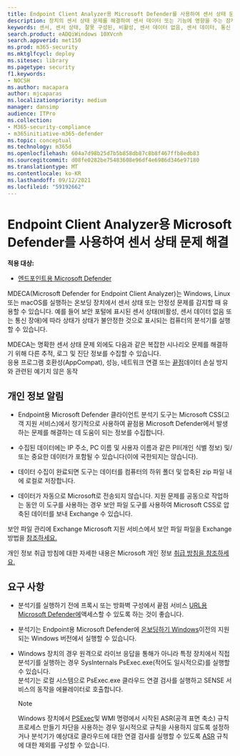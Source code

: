 ```yaml
---
title: Endpoint Client Analyzer용 Microsoft Defender를 사용하여 센서 상태 문제 해결
description: 장치의 센서 상태 문제를 해결하여 센서 데이터 또는 기능에 영향을 주는 잠재적인 구성, 환경, 연결 또는 원격 분석 문제를 식별합니다.
keywords: 센서, 센서 상태, 잘못 구성된, 비활성, 센서 데이터 없음, 센서 데이터, 통신 장애, 통신
search.product: eADQiWindows 10XVcnh
search.appverid: met150
ms.prod: m365-security
ms.mktglfcycl: deploy
ms.sitesec: library
ms.pagetype: security
f1.keywords:
- NOCSH
ms.author: macapara
author: mjcaparas
ms.localizationpriority: medium
manager: dansimp
audience: ITPro
ms.collection:
- M365-security-compliance
- m365initiative-m365-defender
ms.topic: conceptual
ms.technology: m365d
ms.openlocfilehash: 604a7d98b25d7b5b858db87c8b8f467ffb8edb83
ms.sourcegitcommit: d08fe0282be75483608e96df4e6986d346e97180
ms.translationtype: MT
ms.contentlocale: ko-KR
ms.lasthandoff: 09/12/2021
ms.locfileid: "59192662"
---
```

#  <a name="troubleshoot-sensor-health-using-microsoft-defender-for-endpoint-client-analyzer"></a>Endpoint Client Analyzer용 Microsoft Defender를 사용하여 센서 상태 문제 해결

**적용 대상:**
- [엔드포인트용 Microsoft Defender](https://go.microsoft.com/fwlink/p/?linkid=2146631)

MDECA(Microsoft Defender for Endpoint Client Analyzer)는 Windows, Linux 또는 macOS를 실행하는 온보딩 장치에서 센서 상태 또는 안정성 문제를 감지할 때 유용할 수 있습니다. [](/microsoft-365/security/defender-endpoint/onboard-configure) 예를 들어 보안 포털에 표시된 센서 상태(비활성, 센서 데이터 없음 또는 [](/microsoft-365/security/defender-endpoint/fix-unhealthy-sensors) 통신 장애)에 따라 상태가 상태가 불안정한 것으로 표시되는 컴퓨터의 분석기를 실행할 수 있습니다.

MDECA는 명확한 센서 상태 문제 외에도 다음과 같은 복잡한 시나리오 문제를 해결하기 위해 다른 추적, 로그 및 진단 정보를 수집할 수 있습니다.  
응용 프로그램 호환성(AppCompat), 성능, 네트워크 연결 또는 [끝점](/microsoft-365/compliance/endpoint-dlp-learn-about)데이터 손실 방지와 관련된 예기치 않은 동작

## <a name="privacy-notice"></a>개인 정보 알림


-   Endpoint용 Microsoft Defender 클라이언트 분석기 도구는 Microsoft CSS(고객 지원 서비스)에서 정기적으로 사용하여 끝점용 Microsoft Defender에서 발생하는 문제를 해결하는 데 도움이 되는 정보를 수집합니다.

-   수집된 데이터에는 IP 주소, PC 이름 및 사용자 이름과 같은 PII(개인 식별 정보) 및/또는 중요한 데이터가 포함될 수 있습니다(이에 국한되지는 않습니다).

-   데이터 수집이 완료되면 도구는 데이터를 컴퓨터의 하위 폴더 및 압축된 zip 파일 내에 로컬로 저장합니다.

-   데이터가 자동으로 Microsoft로 전송되지 않습니다. 지원 문제를 공동으로 작업하는 동안 이 도구를 사용하는 경우 보안 파일 도구를 사용하여 Microsoft CSS로 압축된 데이터를 보내 Exchange 수 있습니다.

보안 파일 관리에 Exchange Microsoft 지원 서비스에서 보안 파일 파일을 Exchange 방법을 [참조하세요.](/troubleshoot/azure/general/secure-file-exchange-transfer-files)  

개인 정보 취급 방침에 대한 자세한 내용은 Microsoft 개인 정보 [취급 방침을 참조하세요.](https://privacy.microsoft.com/privacystatement)

## <a name="requirements"></a>요구 사항

-   분석기를 실행하기 전에 프록시 또는 방화벽 구성에서 끝점 서비스 [URL용 Microsoft Defender에](configure-proxy-internet.md#enable-access-to-microsoft-defender-for-endpoint-service-urls-in-the-proxy-server)액세스할 수 있도록 하는 것이 좋습니다.

-   분석기는 Endpoint용 Microsoft Defender에 [온보딩하기 Windows](minimum-requirements.md#supported-windows-versions)이전의 지원되는 Windows 버전에서 실행할 수 있습니다. [](microsoft-defender-endpoint-linux.md#system-requirements) [](microsoft-defender-endpoint-mac.md#system-requirements)

-   Windows 장치의 경우 원격으로 라이브 응답을 통해가 아니라 특정 장치에서 [](/microsoft-365/security/defender-endpoint/troubleshoot-collect-support-log)직접 분석기를 실행하는 경우 SysInternals [](/sysinternals/downloads/psexec)PsExec.exe(적어도 일시적으로)를 실행할 수 있습니다.  
    분석기는 로컬 시스템으로 PsExec.exe 클라우드 연결 검사를 실행하고 SENSE 서비스의 동작을 에뮬레이터로 호출합니다.

    > [!NOTE]
    > Windows 장치에서 [PSExec](attack-surface-reduction-rules.md#block-process-creations-originating-from-psexec-and-wmi-commands)및 WMI 명령에서 시작된 ASR(공격 표면 축소) 규칙 프로세스 만들기 차단을 사용하는 경우 일시적으로 규칙을 사용하지 않도록 설정하거나 분석기가 예상대로 클라우드에 대한 연결 검사를 실행할 수 있도록 [ASR](enable-attack-surface-reduction.md#exclude-files-and-folders-from-asr-rules) 규칙에 대한 제외를 구성할 수 있습니다.
